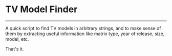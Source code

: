 # TV Model Finder
---
A quick script to find TV models in arbitrary strings, and to make sense of
them by extracting useful information like matrix type, year of release, size,
model, etc.

That's it.
